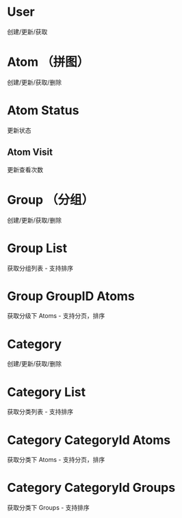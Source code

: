 # User

创建/更新/获取

# Atom （拼图）

创建/更新/获取/删除

# Atom Status

更新状态

## Atom Visit

更新查看次数

# Group （分组）

创建/更新/获取/删除

# Group List

获取分组列表 - 支持排序

# Group GroupID Atoms

获取分级下 Atoms - 支持分页，排序

# Category

创建/更新/获取/删除

# Category List

获取分类列表 - 支持排序

# Category CategoryId Atoms

获取分类下 Atoms - 支持分页，排序

# Category CategoryId Groups

获取分类下 Groups - 支持排序
